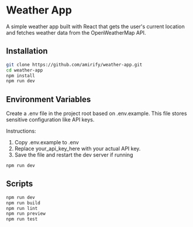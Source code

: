 # Weather App
A simple weather app built with React that gets the user's current location and fetches weather data from the OpenWeatherMap API.

## Installation
```bash
git clone https://github.com/amirify/weather-app.git
cd weather-app
npm install
npm run dev
```

## Environment Variables
Create a .env file in the project root based on .env.example.
This file stores sensitive configuration like API keys.

Instructions:
1. Copy .env.example to .env
2. Replace your_api_key_here with your actual API key.
3. Save the file and restart the dev server if running
```bash
npm run dev
```

## Scripts
```bash
npm run dev
npm run build
npm run lint
npm run preview
npm run test
```